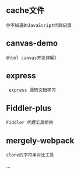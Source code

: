 ## cache文件
    你不知道的JavaScript代码记录
## canvas-demo
    《html canvas开发详解》
## express
     express 源码文档学习
##  Fiddler-plus
    Fiddler 代理工具使用
## mergely-webpack 
    clone的字符串对比工具
...